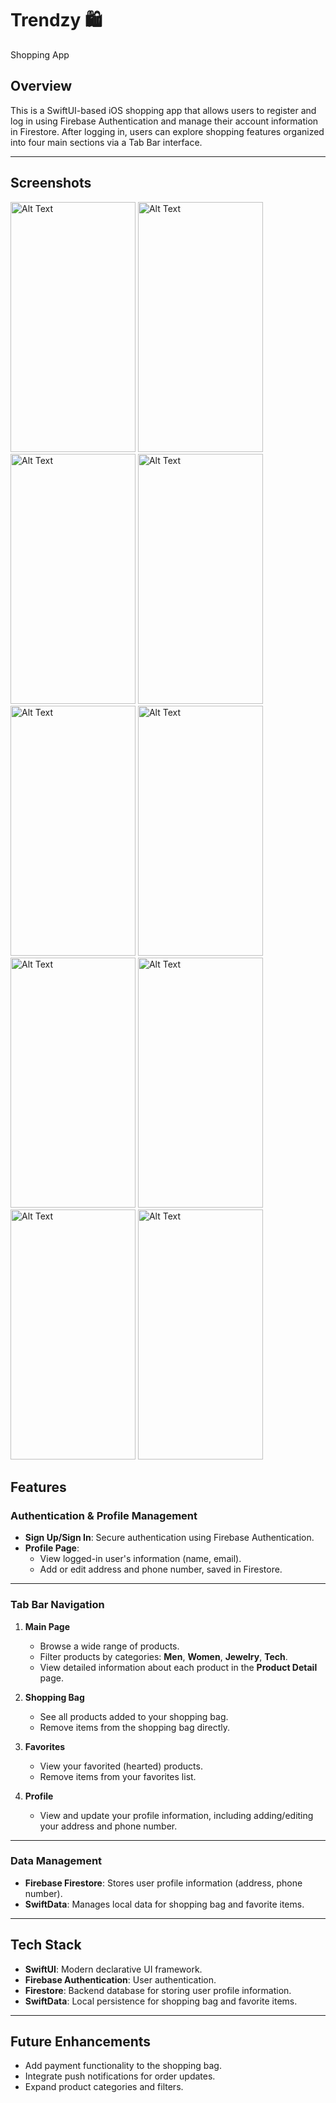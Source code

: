 # Trendzy 🛍️
Shopping App 

## Overview

This is a SwiftUI-based iOS shopping app that allows users to register and log in using Firebase Authentication and manage their account information in Firestore. After logging in, users can explore shopping features organized into four main sections via a Tab Bar interface.

---

## Screenshots

<img src="https://github.com/user-attachments/assets/54724d41-aa83-4fd4-bee3-193bd4231d35" alt="Alt Text" width="200" height="400" />
<img src="https://github.com/user-attachments/assets/880284ca-98cc-473b-b669-cd4bffe77883" alt="Alt Text" width="200" height="400" /> 
<img src="https://github.com/user-attachments/assets/401c2a01-8c81-4a8e-86f4-5842972b0a03" alt="Alt Text" width="200" height="400" /> 
<img src="https://github.com/user-attachments/assets/fd625035-98e0-4920-9edf-3d80cfafc8c7" alt="Alt Text" width="200" height="400" />

<img src="https://github.com/user-attachments/assets/4b41c425-1e1c-483b-b670-ed544014b787" alt="Alt Text" width="200" height="400" />
<img src="https://github.com/user-attachments/assets/46316a96-759a-4560-bf9d-772c3583e733" alt="Alt Text" width="200" height="400" />
<img src="https://github.com/user-attachments/assets/a04d14a2-fbde-4cc1-92c0-421267402aab" alt="Alt Text" width="200" height="400" />

<img src="https://github.com/user-attachments/assets/a87c0876-85d8-4be1-9eaa-9dea6243c4f5" alt="Alt Text" width="200" height="400" />
<img src="https://github.com/user-attachments/assets/c0403252-4597-4c06-8bcb-77f49c7289b1" alt="Alt Text" width="200" height="400" />
<img src="https://github.com/user-attachments/assets/bdcc7551-640e-4a70-8bdc-adaa54775618" alt="Alt Text" width="200" height="400" />

## Features

### Authentication & Profile Management
- **Sign Up/Sign In**: Secure authentication using Firebase Authentication.
- **Profile Page**:  
  - View logged-in user's information (name, email).  
  - Add or edit address and phone number, saved in Firestore.

---

### Tab Bar Navigation

1. **Main Page**  
   - Browse a wide range of products.  
   - Filter products by categories: **Men**, **Women**, **Jewelry**, **Tech**.  
   - View detailed information about each product in the **Product Detail** page.

2. **Shopping Bag**  
   - See all products added to your shopping bag.  
   - Remove items from the shopping bag directly.

3. **Favorites**  
   - View your favorited (hearted) products.  
   - Remove items from your favorites list.

4. **Profile**  
   - View and update your profile information, including adding/editing your address and phone number.

---

### Data Management
- **Firebase Firestore**: Stores user profile information (address, phone number).  
- **SwiftData**: Manages local data for shopping bag and favorite items.  

---

## Tech Stack
- **SwiftUI**: Modern declarative UI framework.
- **Firebase Authentication**: User authentication.
- **Firestore**: Backend database for storing user profile information.
- **SwiftData**: Local persistence for shopping bag and favorite items.

---

## Future Enhancements
- Add payment functionality to the shopping bag.  
- Integrate push notifications for order updates.  
- Expand product categories and filters.  

